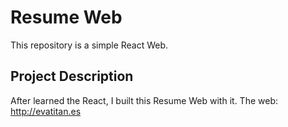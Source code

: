 # Resume Web
This repository is a simple React Web.

## Project Description
After learned the React, I built this Resume Web with it. The web: http://evatitan.es

